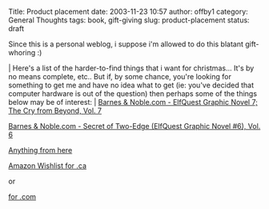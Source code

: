 Title: Product placement
date: 2003-11-23 10:57
author: offby1
category: General Thoughts
tags: book, gift-giving
slug: product-placement
status: draft

Since this is a personal weblog, i suppose i'm allowed to do this blatant gift-whoring :)

| Here's a list of the harder-to-find things that i want for christmas\... It's by no means complete, etc.. But if, by some chance, you're looking for something to get me and have no idea what to get (ie: you've decided that computer hardware is out of the question) then perhaps some of the things below may be of interest:
| [Barnes & Noble.com - ElfQuest Graphic Novel 7; The Cry from Beyond, Vol. 7](http://search.barnesandnoble.com/booksearch/isbnInquiry.asp?userid=2XUD2MY3IZ&isbn=0936861177&itm=25)

[Barnes & Noble.com - Secret of Two-Edge (ElfQuest Graphic Novel #6), Vol. 6](http://search.barnesandnoble.com/booksearch/isbnInquiry.asp?userid=2XUD2MY3IZ&isbn=0936861355&itm=31)

[Anything from here](http://www.thinkgeek.com/)

[Amazon Wishlist for .ca](http://www.amazon.ca/exec/obidos/registry/wishlist/ref=cs_nav_top_wl/701-7779795-8041166)

or

[for .com](http://www.amazon.com/exec/obidos/registry/2D6KYP76UYZPK/ref=cm_aya_wl_wl/104-3193277-4477500)

